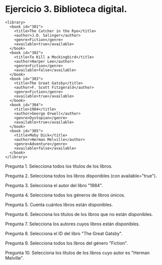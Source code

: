 # Ejercicio 3. Biblioteca digital.
```
<library>
  <book id="301">
    <title>The Catcher in the Rye</title>
    <author>J.D. Salinger</author>
    <genre>Fiction</genre>
    <available>true</available>
  </book>
  <book id="302">
    <title>To Kill a Mockingbird</title>
    <author>Harper Lee</author>
    <genre>Fiction</genre>
    <available>false</available>
  </book>
  <book id="303">
    <title>The Great Gatsby</title>
    <author>F. Scott Fitzgerald</author>
    <genre>Fiction</genre>
    <available>true</available>
  </book>
  <book id="304">
    <title>1984</title>
    <author>George Orwell</author>
    <genre>Dystopian</genre>
    <available>true</available>
  </book>
  <book id="305">
    <title>Moby Dick</title>
    <author>Herman Melville</author>
    <genre>Adventure</genre>
    <available>false</available>
  </book>
</library>
```

Pregunta 1. Selecciona todos los títulos de los libros.

Pregunta 2. Selecciona todos los libros disponibles (con available="true").

Pregunta 3. Selecciona el autor del libro "1984".

Pregunta 4. Selecciona todos los géneros de libros únicos.

Pregunta 5. Cuenta cuántos libros están disponibles.

Pregunta 6. Selecciona los títulos de los libros que no están disponibles.

Pregunta 7. Selecciona los autores cuyos libros están disponibles.

Pregunta 8. Selecciona el ID del libro "The Great Gatsby".

Pregunta 9. Selecciona todos los libros del género "Fiction".

Pregunta 10. Selecciona los títulos de los libros cuyo autor es "Herman Melville".
